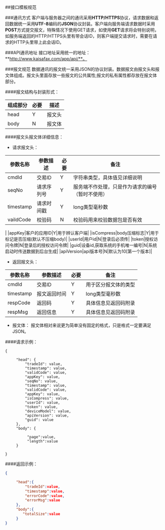 ##接口模板规范

###通讯方式
客户端与服务器之间的通讯采用**HTTP/HTTPS**协议，请求数据和返回数据统一采用**UTF-8**编码的**JSON**协议封装。客户端向服务端请求数据时采用**POST**方式提交报文，特殊情况下使用GET请求，如使用**GET**请求将会特别说明，如服务端返回的HTTP/HTTPS头里有带会话ID，则客户端提交请求时，需要在请求的HTTP头里带上此会话ID。

###API通讯地址
接口地址采用统一的地址：**http://www.kaisafax.com/app/api/**。

###报文规范
数据通讯的报文统一采用JSON的协议封装。数据报文由报文头和报文体组成。报文头里面存放一些报文的公共属性;报文的私有属性都存放在报文体部分。

####报文结构与封装形式：

|组成部分|必要|描述|
|-------|-----|-----|
|head|Y|报文头|
|body|N|报文体|


####报文头报文体详细信息：

* 请求报文头： 

|参数名称|参数描述|必要|备注|
|-|-|-|-|
|cmdId|交易ID|Y|字符串类型，具体值见详细说明|
|seqNo|请求序列号|Y|服务端不作处理，只是作为请求的编号（暂时不使用）|
|timestamp|请求时间戳|Y|long类型毫秒数|
|vaildCode|校验码|N|校验码用来校验数据包是否有效
|
|appKey|客户的应用ID|Y|用于辨认客户端|
|isCompress|body压缩标志|Y|用于标记是否压缩(默认不压缩body)|
|userId|用户id|N|登录后必须传|
|token|授权访问令牌|N|登录后的授权访问令牌|
|guid|设备id,获取系统的手机唯一编号|N|系统启动时传送数据到后台生成|
|apiVersion|api版本号|N|默认为10[第一个版本]|


* 返回报文头：

|参数名称|参数描述|必要|备注|
|-|-|-|-|
|cmdId|交易ID|Y|用于区分报文体的类型|
|timestamp|报文返回时间|Y|long类型毫秒数|
|respCode|返回码|Y|具体信息见返回码附录|
|respMsg|返回信息|Y|具体信息见返回码附录|


* 报文体：
报文体相对来说更为简单没有固定的格式，只是格式一定要满足JSON。



####请求示例：
```jason
{ 

     "head": {
         "tradeId": value,
         "timestamp": value,
         "validCode": value,
         "appKey": value,
         "seqNo": value,
         "timestamp": value,
         "validCode": value,
         "appKey": value,
         "isCompress": value,
         "userId": value,
         "token": value,
         "deviceModel": value,
         "apiVersion": value,
         "guid": value
     },
     "body": {

          "page":value,
          "length":value
     }

}
```

####返回示例：

```json
{

     "head":{
         "tradeId":value,
         "timestamp":value,
         "errorCode":value,
         "errorMsg":value
     },
     "body":{
        "totalSize":value
     }
}
```